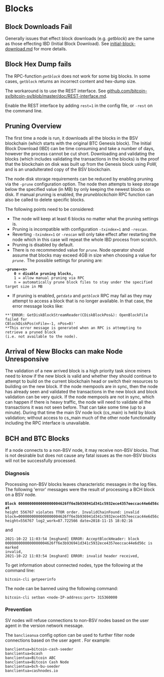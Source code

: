 # Blocks

## Block Downloads Fail

Generally issues that effect block downloads (e.g. _getblock_) are the same as those effecting IBD (Initial Block Download). See [initial-block-download.md](initial-block-download.md "mention") for more details.

## Block Hex Dump fails

The RPC-function _`getblock`_ does not work for some big blocks. In some cases, `getblock` returns an incorrect content and hex-dump size.

The workaround is to use the REST interface. See [github.com/bitcoin-sv/bitcoin-sv/blob/master/doc/REST-interface.md](https://github.com/bitcoin-sv/bitcoin-sv/blob/master/doc/REST-interface.md).

Enable the REST interface by adding `rest=1` in the config file, or `-rest` on the command line.

## Pruning Overview

The first time a node is run, it downloads all the blocks in the BSV blockchain (which starts with the original BTC Genesis block). The Initial Block Download (IBD) can be time consuming and take a number of days, however the process cannot be cut short. Downloading and validating the blocks (which includes validating the transactions in the blocks) is the proof that the blockchain on disk was built up from the Genesis block using PoW, and is an unadulterated copy of the BSV blockchain.

The node disk storage requirements can be reduced by enabling pruning via the `-prune` configuration option. The node then attempts to keep storage below the specified value (in MB) by only keeping the newest blocks on disk. If manual pruning is enabled, the _pruneblockchain_ RPC function can also be called to delete specific blocks.

The following points need to be considered:

* The node will keep at least 6 blocks no matter what the pruning settings is.
* Pruning is incompatible with configuration `-`_`txindex`_`=1` and `-`_`rescan`_.
* Reverting `-`_`txindex`_`=1` or `-`_`rescan`_ will only take effect after restarting the node which in this case will repeat the whole IBD process from scratch.
* Pruning is disabled by default.
* There is no recommended value for _`prune`_. Node operator should assume that blocks may exceed 4GB in size when choosing a value for _`prune.`_ The possible settings for pruning are:&#x20;

<pre><code><strong>-prune=&#x3C;n>
</strong><strong>    0 = disable pruning blocks,
</strong>    1 = allow manual pruning via RPC
    n = automatically prune block files to stay under the specified target size in MB
</code></pre>

* If pruning is enabled, _`getdata`_ and _`getblock`_ RPC may fail as they may attempt to access a block that is no longer available.  In that case, the error message looks like:

```
**'ERROR: GetDiskBlockStreamReader(CDiskBlockPos&): OpenBlockFile failed for
CBlockDiskPos(nFile=-1, nPos=0)'
**This error message is generated when an RPC is attempting to retrieve a pruned block
(i.e. not available to the node).
```

## Arrival of New Blocks can make Node Unresponsive

The validation of a new arrived block is a high priority task since miners need to know if the new block is valid and whether they should continue to attempt to build on the current blockchain head or switch their resources to building on the new block. If the node mempools are in sync, then the node has already seen and validated the transactions in the new block and block validation can be very quick. If the node mempools are not in sync, which can happen if there is heavy traffic, the node will need to validate all the transactions it was not seen before. That can take some time (up to a minute). During that time the main SV node lock (cs\_main) is held by block validation; without access to cs\_main much of the other node functionality including the RPC interface is unavailable.&#x20;

## BCH and BTC Blocks

If a node connects to a non-BSV node, it may receive non-BSV blocks. That is not desirable but does not cause any fatal issues as the non-BSV blocks will not be successfully processed.

### Diagnosis

Processing non-BSV blocks leaves characteristic messages in the log files. The following 'error' messages were the result of processing a BCH block on a BSV node.

<pre><code><strong>Block 0000000000000000004626ff6e3b936941d341c5932ece4357eeccac44e6d56c at
</strong>height 556767 violates TTOR order. InvalidChainFound: invalid
block=0000000000000000004626ff6e3b936941d341c5932ece4357eeccac44e6d56c
height=556767 log2_work=87.722566 date=2018-11-15 18:02:16
</code></pre>

and

```
2021-10-22 11:03:54 [msghand] ERROR: AcceptBlockHeader: block
0000000000000000004626ff6e3b936941d341c5932ece4357eeccac44e6d56c is marked
invalid,
2021-10-22 11:03:54 [msghand] ERROR: invalid header received,
```

To get information about connected nodes, type the following at the command line:

```
bitcoin-cli getpeerinfo
```

The node can be banned using the following command:

```
bitcoin-cli setban <node-IP-address:port> 315360000
```

### Prevention

SV nodes will refuse connections to non-BSV nodes based on the user agent in the version network message.

The `banclieanua` config option can be used to further filter node connections based on the user agent . For example:

```editorconfig
banclientua=bitcoin-cash-seeder
banclientua=bcash
banclientua=Bitcoin ABC
banclientua=Bitcoin Cash Node
banclientua=bch-bu-seeder
banclientua=cashnodes.io
```
